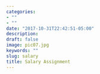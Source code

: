 ```yaml
---
categories:
- ""
- ""
date: "2017-10-31T22:42:51-05:00"
description: 
draft: false
image: pic07.jpg
keywords: ""
slug: salary
title: Salary Assignment
---
```

